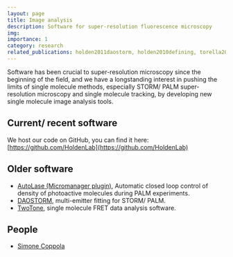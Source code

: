 ```yaml
---
layout: page
title: Image analysis
description: Software for super-resolution fluorescence microscopy
img: 
importance: 1
category: research
related_publications: holden2011daostorm, holden2010defining, torella2011identifying, min20143d, pengo2015palmsiever, sage2019super, griffie2020virtual, von2021democratising, whitley2022high, spahn2022deepbacs
---
```

Software has been crucial to super-resolution microscopy since the beginning of the field, and we have a longstanding interest in pushing the limits of single molecule methods, especially STORM/ PALM super-resolution microscopy and single molecule tracking, by developing new single molecule image analysis tools.

## Current/ recent software
We host our code on GitHub, you can find it here: [https://github.com/HoldenLab](https://github.com/HoldenLab)

## Older software
- [AutoLase (Micromanager plugin)]( https://github.com/ManleyLab/autolase-plugin), Automatic closed loop control of density of photoactive molecules during PALM experiments.
- [DAOSTORM](https://seamusholden.wordpress.com/2013/06/16/daostorm-update/), multi-emitter fitting for STORM/ PALM.
- [TwoTone](http://www.physics.ox.ac.uk/Users/kapanidis/Group/Main.Software.html), single molecule FRET data analysis software.

## People
- [Simone Coppola](https://holdenlab.github.io/projects/coppola_simone/)
